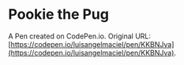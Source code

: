 # Pookie the Pug

A Pen created on CodePen.io. Original URL: [https://codepen.io/luisangelmaciel/pen/KKBNJva](https://codepen.io/luisangelmaciel/pen/KKBNJva).

